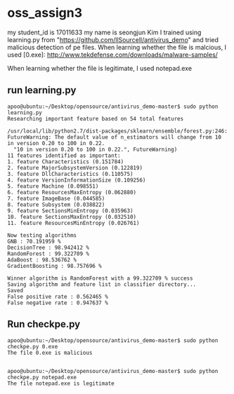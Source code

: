 # oss_assign3
my student_id is 17011633
my name is seongjun Kim
I trained using learning.py from "https://github.com/llSourcell/antivirus_demo" and tried malicious detection of pe files.
When learning whether the file is malcious, 
I used [0.exe]:  http://www.tekdefense.com/downloads/malware-samples/

When learning whether the file is legitimate, 
I used notepad.exe

## run learning.py 

```
apoo@ubuntu:~/Desktop/opensource/antivirus_demo-master$ sudo python learning.py
Researching important feature based on 54 total features

/usr/local/lib/python2.7/dist-packages/sklearn/ensemble/forest.py:246: FutureWarning: The default value of n_estimators will change from 10 in version 0.20 to 100 in 0.22.
  "10 in version 0.20 to 100 in 0.22.", FutureWarning)
11 features identified as important:
1. feature Characteristics (0.151784)
2. feature MajorSubsystemVersion (0.122819)
3. feature DllCharacteristics (0.110575)
4. feature VersionInformationSize (0.109256)
5. feature Machine (0.098551)
6. feature ResourcesMaxEntropy (0.062880)
7. feature ImageBase (0.044585)
8. feature Subsystem (0.038822)
9. feature SectionsMinEntropy (0.035963)
10. feature SectionsMaxEntropy (0.032510)
11. feature ResourcesMinEntropy (0.026761)

Now testing algorithms
GNB : 70.191959 %
DecisionTree : 98.942412 %
RandomForest : 99.322709 %
AdaBoost : 98.536762 %
GradientBoosting : 98.757696 %

Winner algorithm is RandomForest with a 99.322709 % success
Saving algorithm and feature list in classifier directory...
Saved
False positive rate : 0.562465 %
False negative rate : 0.947637 %

```

## Run checkpe.py

```
apoo@ubuntu:~/Desktop/opensource/antivirus_demo-master$ sudo python checkpe.py 0.exe
The file 0.exe is malicious
```

```

apoo@ubuntu:~/Desktop/opensource/antivirus_demo-master$ sudo python checkpe.py notepad.exe
The file notepad.exe is legitimate

```
